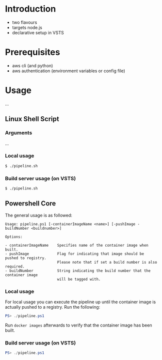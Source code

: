 # Introduction 
- two flavours
- targets node.js
- declarative setup in VSTS

# Prerequisites
- aws cli (and python)
- aws authentication (environment variables or config file)

# Usage
...

## Linux Shell Script

### Arguments
...

### Local usage
````bash
$ ./pipeline.sh
````
### Build server usage (on VSTS)
````bash
$ ./pipeline.sh
````

## Powershell Core
The general usage is as followed:
````
Usage: pipeline.ps1 [-containerImageName <name>] [-pushImage -buildNumber <buildnumber>]

Options:

- containerImageName    Specifies name of the container image when built.
- pushImage             Flag for indicating that image should be pushed to registry.
                        Please note that if set a build number is also required.
- buildNumber           String indicating the build number that the container image 
                        will be tagged with.
````

### Local usage
For local usage you can execute the pipeline up until the container image is actually pushed to a registry. Run the following:

````powershell
PS> ./pipeline.ps1
````

Run `docker images` afterwards to verify that the container image has been built.

### Build server usage (on VSTS)
````powershell
PS> ./pipeline.ps1
````
